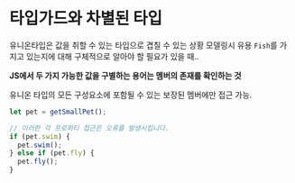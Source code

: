 # 타입가드와 차별된 타입

유니온타입은 값을 취할 수 있는 타입으로 겹칠 수 있는 상황 모델링시 유용
`Fish`를 가지고 있는지에 대해 구체적으로 알아야 할 필요가 있을 때..

**JS에서 두 가지 가능한 값을 구별하는 용어는 멤버의 존재를 확인하는 것**

유니온 타입의 모든 구성요소에 포함될 수 있는 보장된 멤버에만 접근 가능.

```ts
let pet = getSmallPet();

// 이러한 각 프로퍼티 접근은 오류를 발생시킵니다.
if (pet.swim) {
  pet.swim();
} else if (pet.fly) {
  pet.fly();
}
```
